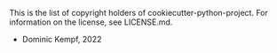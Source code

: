 This is the list of copyright holders of cookiecutter-python-project.
For information on the license, see LICENSE.md.

* Dominic Kempf, 2022
